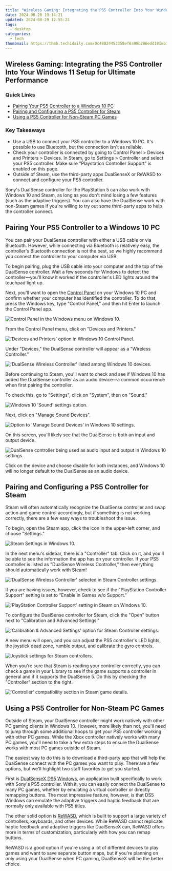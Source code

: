 ```yaml
---
title: "Wireless Gaming: Integrating the PS5 Controller Into Your Windows 11 Setup for Ultimate Performance"
date: 2024-08-28 19:14:21
updated: 2024-08-29 12:55:23
tags:
  - desktop
categories:
  - tech
thumbnail: https://thmb.techidaily.com/0c48024453358ef6a98b286edd181eb113a17b3521d6666287ecd3868dbe5cda.jpg
---
```


## Wireless Gaming: Integrating the PS5 Controller Into Your Windows 11 Setup for Ultimate Performance

### Quick Links

* [Pairing Your PS5 Controller to a Windows 10 PC](https://instagram-video-files.techidaily.com/updated-tricks-to-improve-instagram-video-load-speeds-mobile/)
* [Pairing and Configuring a PS5 Controller for Steam](https://buynow-info.techidaily.com/navigating-photoscapes-features-a-detailed-analysis-of-free-high-quality-image-editing-software/)
* [Using a PS5 Controller for Non-Steam PC Games](https://fox-blue.techidaily.com/updated-through-a-photographers-eye-our-best-10-lenses-list-for-2024/)

### Key Takeaways

* Use a USB to connect your PS5 controller to a Windows 10 PC. It's possible to use Bluetooth, but the connection isn't as reliable.
* Check your controller is connected by going to Control Panel > Devices and Printers > Devices. In Steam, go to Settings > Controller and select your PS5 controller. Make sure "Playstation Controller Support" is enabled on this page.
* Outside of Steam, use the third-party apps DualSenseX or ReWASD to connect and configure your PS5 controller.

 Sony's DualSense controller for the PlayStation 5 can also work with Windows 10 and Steam, as long as you don't mind losing a few features (such as the adaptive triggers). You can also have the DualSense work with non-Steam games if you're willing to try out some third-party apps to help the controller connect.

##  Pairing Your PS5 Controller to a Windows 10 PC

 You can pair your DualSense controller with either a USB cable or via Bluetooth. However, while connecting via Bluetooth is relatively easy, the controller's Bluetooth connection is not the best, so we highly recommend you connect the controller to your computer via USB.

 To begin pairing, plug the USB cable into your computer and the top of the DualSense controller. Wait a few seconds for Windows to detect the controller—you'll know it worked if the controller's LED lights around the touchpad light up.

 Next, you'll want to open the [Control Panel](https://screen-sharing-recording.techidaily.com/new-in-2024-facetime-call-recording-securing-your-conversations/) on your Windows 10 PC and confirm whether your computer has identified the controller. To do that, press the Windows key, type "Control Panel," and then hit Enter to launch the Control Panel app.

![Control Panel in the Windows menu on Windows 10.](https://static1.howtogeekimages.com/wordpress/wp-content/uploads/2024/04/ps5-controller-windows-10-1.png) 

 From the Control Panel menu, click on "Devices and Printers."

!['Devices and Printers' option in Windows 10 Control Panel.](https://static1.howtogeekimages.com/wordpress/wp-content/uploads/2024/04/ps5-controller-windows-10-2.png) 

 Under "Devices," the DualSense controller will appear as a "Wireless Controller."

!['DualSense Wireless Controller' listed among Windows 10 devices.](https://static1.howtogeekimages.com/wordpress/wp-content/uploads/2024/04/ps5-controller-windows-10-3.png) 

 Before continuing to Steam, you'll want to check and see if Windows 10 has added the DualSense controller as an audio device—a common occurrence when first pairing the controller.

 To check this, go to "Settings", click on "System", then on "Sound."

![Windows 10 'Sound' settings option.](https://static1.howtogeekimages.com/wordpress/wp-content/uploads/2024/04/ps5-controller-windows-10-4.png) 

 Next, click on "Manage Sound Devices".

![Option to 'Manage Sound Devices' in Windows 10 settings.](https://static1.howtogeekimages.com/wordpress/wp-content/uploads/2024/04/ps5-controller-windows-10-5.png) 

 On this screen, you'll likely see that the DualSense is both an input and output device.

![DualSense controller being used as audio input and output in Windows 10 settings.](https://static1.howtogeekimages.com/wordpress/wp-content/uploads/2024/04/ps5-controller-windows-10-6.png) 

 Click on the device and choose disable for both instances, and Windows 10 will no longer default to the DualSense as an audio device.

##  Pairing and Configuring a PS5 Controller for Steam

 Steam will often automatically recognize the DualSense controller and swap action and game control accordingly, but if something is not working correctly, there are a few easy ways to troubleshoot the issue.

 To begin, open the Steam app, click the icon in the upper-left corner, and choose "Settings."

![Steam Settings in Windows 10.](https://static1.howtogeekimages.com/wordpress/wp-content/uploads/2024/04/ps5-controller-windows-10-7.png) 

 In the next menu's sidebar, there is a "Controller" tab. Click on it, and you'll be able to see the information the app has on your controller. If your PS5 controller is listed as "DualSense Wireless Controller," then everything should automatically work with Steam!

!['DualSense Wireless Controller' selected in Steam Controller settings.](https://static1.howtogeekimages.com/wordpress/wp-content/uploads/2024/04/ps5-controller-windows-10-8.png) 

 If you are having issues, however, check to see if the "PlayStation Controller Support" setting is set to "Enable in Games w/o Support."

!['PlayStation Controller Support' setting in Steam on Windows 10.](https://static1.howtogeekimages.com/wordpress/wp-content/uploads/2024/04/ps5-controller-windows-10-9.png) 

 To configure the DualSense controller for Steam, click the "Open" button next to "Calibration and Advanced Settings."

!['Calibration & Advanced Settings' option for Steam Controller settings.](https://static1.howtogeekimages.com/wordpress/wp-content/uploads/2024/04/ps5-controller-windows-10-10.png) 

 A new menu will open, and you can adjust the PS5 controller's LED lights, the joystick dead zone, rumble output, and calibrate the gyro controls.

![Joystick settings for Steam controllers.](https://static1.howtogeekimages.com/wordpress/wp-content/uploads/2024/04/ps5-controller-windows-10-11.png) 

 When you're sure that Steam is reading your controller correctly, you can check a game in your Library to see if the game supports a controller in general and if it supports the DualSense 5\. Do this by checking the "Controller" section to the right.

!['Controller' compatibility section in Steam game details.](https://static1.howtogeekimages.com/wordpress/wp-content/uploads/2024/04/ps5-controller-windows-10-12.png) 

##  Using a PS5 Controller for Non-Steam PC Games

 Outside of Steam, your DualSense controller might work natively with other PC gaming clients in Windows 10\. However, more likely than not, you'll need to jump through some additional hoops to get your PS5 controller working with other PC games. While the Xbox controller natively works with many PC games, you'll need to take a few extra steps to ensure the DualSense works with most PC games outside of Steam.

 The easiest way to do this is to download a third-party app that will help the DualSense connect with the PC games you want to play. There are a few options, but we'll highlight two staff favorites to get you started.

 First is [DualSenseX DS5 Windows](https://dualsensex.com/), an application built specifically to work with Sony's PS5 controller. With it, you can easily connect the DualSense to many PC games, whether by emulating a virtual controller or directly remapping buttons. The most impressive feature, however, is that DS5 Windows can emulate the adaptive triggers and haptic feedback that are normally only available with PS5 titles.

 The other solid option is [ReWASD](https://www.rewasd.com/), which is built to support a large variety of controllers, keyboards, and other devices. While ReWASD cannot replicate haptic feedback and adaptive triggers like DualSenseX can, ReWASD offers more in terms of customization, particularly with how you can remap buttons.

 ReWASD is a good option if you're using a lot of different devices to play games and want to save separate button maps, but if you're planning on only using your DualSense when PC gaming, DualSenseX will be the better choice.

<ins class="adsbygoogle"
     style="display:block"
     data-ad-format="autorelaxed"
     data-ad-client="ca-pub-7571918770474297"
     data-ad-slot="1223367746"></ins>



<ins class="adsbygoogle"
     style="display:block"
     data-ad-client="ca-pub-7571918770474297"
     data-ad-slot="8358498916"
     data-ad-format="auto"
     data-full-width-responsive="true"></ins>
